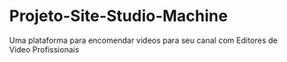# Projeto-Site-Studio-Machine
Uma plataforma para encomendar videos para seu canal com Editores de Video Profissionais
